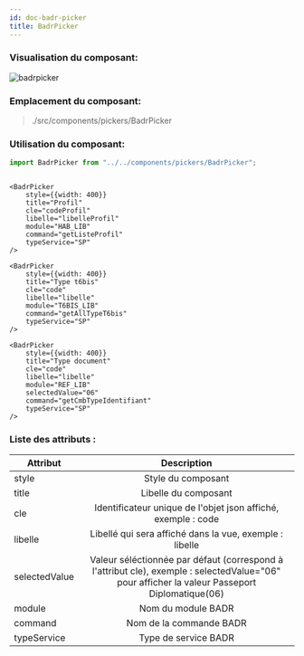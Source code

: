 ```yaml
---
id: doc-badr-picker
title: BadrPicker
---
```


### Visualisation du composant:

![badrpicker](assets/badrPicker.gif)

### Emplacement du composant:

> ./src/components/pickers/BadrPicker

### Utilisation du composant:

```javascript
import BadrPicker from "../../components/pickers/BadrPicker";
```

```JSX

<BadrPicker
    style={{width: 400}}
    title="Profil"
    cle="codeProfil"
    libelle="libelleProfil"
    module="HAB_LIB"
    command="getListeProfil"
    typeService="SP"
/>

<BadrPicker
    style={{width: 400}}
    title="Type t6bis"
    cle="code"
    libelle="libelle"
    module="T6BIS_LIB"
    command="getAllTypeT6bis"
    typeService="SP"
/>

<BadrPicker
    style={{width: 400}}
    title="Type document"
    cle="code"
    libelle="libelle"
    module="REF_LIB"
    selectedValue="06"
    command="getCmbTypeIdentifiant"
    typeService="SP"
/>

```

### Liste des attributs :

| Attribut      |                                                                  Description                                                                  |
| ------------- | :-------------------------------------------------------------------------------------------------------------------------------------------: |
| style         |                                                              Style du composant                                                               |
| title         |                                                             Libelle du composant                                                              |
| cle           |                                         Identificateur unique de l'objet json affiché, exemple : code                                         |
| libelle       |                                            Libellé qui sera affiché dans la vue, exemple : libelle                                            |
| selectedValue | Valeur séléctionnée par défaut (correspond à l'attribut cle), exemple : selectedValue="06" pour afficher la valeur Passeport Diplomatique(06) |
| module        |                                                              Nom du module BADR                                                               |
| command       |                                                            Nom de la commande BADR                                                            |
| typeService   |                                                             Type de service BADR                                                              |
